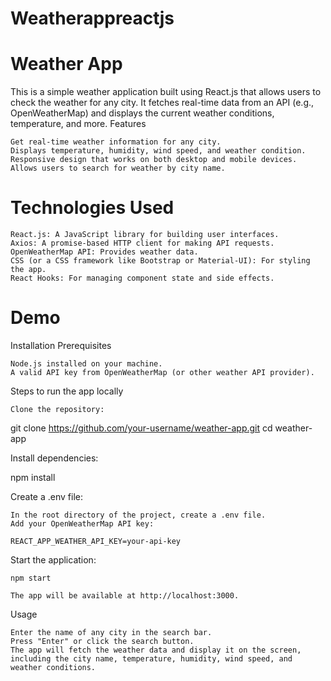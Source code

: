# Weatherappreactjs

# Weather App

This is a simple weather application built using React.js that allows users to check the weather for any city. It fetches real-time data from an API (e.g., OpenWeatherMap) and displays the current weather conditions, temperature, and more.
Features

    Get real-time weather information for any city.
    Displays temperature, humidity, wind speed, and weather condition.
    Responsive design that works on both desktop and mobile devices.
    Allows users to search for weather by city name.

# Technologies Used

    React.js: A JavaScript library for building user interfaces.
    Axios: A promise-based HTTP client for making API requests.
    OpenWeatherMap API: Provides weather data.
    CSS (or a CSS framework like Bootstrap or Material-UI): For styling the app.
    React Hooks: For managing component state and side effects.

# Demo

<!-- Include a screenshot or demo image -->
Installation
Prerequisites

    Node.js installed on your machine.
    A valid API key from OpenWeatherMap (or other weather API provider).

Steps to run the app locally

    Clone the repository:

git clone https://github.com/your-username/weather-app.git
cd weather-app

Install dependencies:

npm install

Create a .env file:

    In the root directory of the project, create a .env file.
    Add your OpenWeatherMap API key:

    REACT_APP_WEATHER_API_KEY=your-api-key

Start the application:

    npm start

    The app will be available at http://localhost:3000.

Usage

    Enter the name of any city in the search bar.
    Press "Enter" or click the search button.
    The app will fetch the weather data and display it on the screen, including the city name, temperature, humidity, wind speed, and weather conditions.

